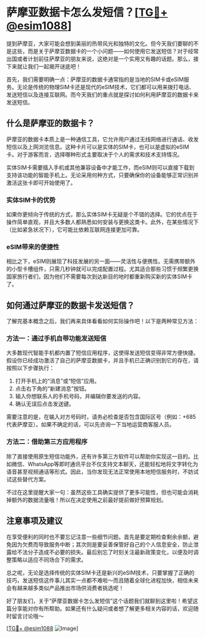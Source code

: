 # 萨摩亚数据卡怎么发短信？[[TG💪+ @esim1088](https://t.me/s/esim1088)]

提到萨摩亚，大家可能会想到美丽的热带风光和独特的文化。但今天我们要聊的不是这些，而是关于萨摩亚数据卡的一个小问题——如何使用它发送短信？对于经常出国或者计划前往萨摩亚的朋友来说，这绝对是一个实用又有趣的话题。那么，接下来就让我们一起揭开谜底吧！

首先，我们需要明确一点：萨摩亚的数据卡通常指的是当地的SIM卡或eSIM服务。无论是传统的物理SIM卡还是现代的eSIM技术，它们都可以用来拨打电话、发送短信以及连接互联网。而今天我们的重点就是探讨如何利用萨摩亚的数据卡来发送短信。

## 什么是萨摩亚的数据卡？

萨摩亚的数据卡本质上是一种通信工具，它允许用户通过无线网络进行通话、收发短信以及上网浏览信息。这种卡片可以是实体的SIM卡，也可以是虚拟的eSIM卡。对于游客而言，选择哪种形式主要取决于个人的需求和技术支持情况。

实体SIM卡需要插入手机或其他兼容设备中才能工作，而eSIM则可以直接下载到支持该功能的智能手机上。无论采用何种方式，只要确保你的设备能够正常识别并激活这张卡即可开始使用了。

### 实体SIM卡的优势

如果你更倾向于传统的方式，那么实体SIM卡无疑是个不错的选择。它的优点在于操作简单直观，并且大多数人都熟悉如何安装与更换这类卡。此外，在某些情况下（比如紧急状况下），它可能比依赖互联网连接更加可靠。

### eSIM带来的便捷性

相比之下，eSIM则展现了科技发展的另一面——灵活性与便携性。无需携带额外的小型卡槽组件，只需几秒钟就可以完成配置过程。尤其适合那些习惯于频繁更换国家旅行者们，因为他们不需要每次到达新目的地时都重新购买新的实体SIM卡了。

## 如何通过萨摩亚的数据卡发送短信？

了解完基本概念之后，我们再来具体看看如何实际操作吧！以下是两种常见方法：

### 方法一：通过手机自带功能发送短信

大多数现代智能手机都内置了短信应用程序，这使得发送短信变得非常方便快捷。假设你已经成功激活了自己的萨摩亚数据卡，并且手机已正确识别到它的存在，请按照以下步骤执行：

1. 打开手机上的“消息”或“短信”应用。
2. 点击右下角的“新建消息”按钮。
3. 输入你想联系人的手机号码，并编辑你要发送的内容。
4. 确认无误后点击发送键。

需要注意的是，在输入对方号码时，请务必检查是否包含国际区号（例如：+685代表萨摩亚）。如果不确定的话，可以先咨询一下当地运营商客服人员。

### 方法二：借助第三方应用程序

除了直接使用原生短信功能外，还有许多第三方软件可以帮助你实现这一目的。比如微信、WhatsApp等即时通讯平台不仅支持文本聊天，还能轻松地将文字转化为语音甚至视频通话等形式。因此，当你发现无法正常使用本地短信服务时，不妨试试这些替代方案。

不过在这里提醒大家一句：虽然这些工具确实提供了更多可能性，但也可能会消耗掉额外的数据流量哦！所以在决定使用之前最好提前做好预算规划。

## 注意事项及建议

在享受便利的同时也不要忘记注意一些细节问题。首先是要定期检查剩余余额，避免因为欠费而导致服务中断；其次则是要妥善保管好自己的个人信息安全，防止泄露给不法分子造成不必要的损失。最后别忘了时刻关注最新政策变化，以便及时调整策略以适应不同场合下的需求。

总之呢，无论是选择传统的实体SIM卡还是新兴的eSIM技术，只要掌握了正确的技巧，发送短信这件事儿其实一点都不难啦～而且随着全球化进程加快，相信未来会有越来越多类似产品推出市场供消费者挑选呢！

好了朋友们，关于“萨摩亚数据卡怎么发短信”这个话题我们就聊到这里啦！希望这篇分享能对你有所帮助。如果还有什么疑问或者想了解更多相关内容的话，欢迎随时留言讨论哦～

[[TG💪+ @esim1088](https://t.me/s/esim1088) ![Image](https://i.postimg.cc/4NQfJmqS/Snipaste-2025-05-13-00-14-12.png)]